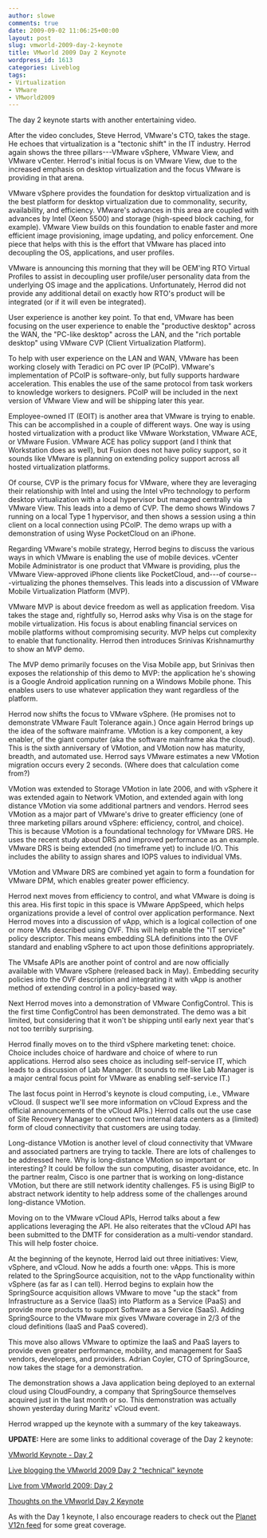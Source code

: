 ```yaml
---
author: slowe
comments: true
date: 2009-09-02 11:06:25+00:00
layout: post
slug: vmworld-2009-day-2-keynote
title: VMworld 2009 Day 2 Keynote
wordpress_id: 1613
categories: Liveblog
tags:
- Virtualization
- VMware
- VMworld2009
---
```


The day 2 keynote starts with another entertaining video.

After the video concludes, Steve Herrod, VMware's CTO, takes the stage. He echoes that virtualization is a "tectonic shift" in the IT industry. Herrod again shows the three pillars---VMware vSphere, VMware View, and VMware vCenter. Herrod's initial focus is on VMware View, due to the increased emphasis on desktop virtualization and the focus VMware is providing in that arena.

VMware vSphere provides the foundation for desktop virtualization and is the best platform for desktop virtualization due to commonality, security, availability, and efficiency. VMware's advances in this area are coupled with advances by Intel (Xeon 5500) and storage (high-speed block caching, for example). VMware View builds on this foundation to enable faster and more efficient image provisioning, image updating, and policy enforcement. One piece that helps with this is the effort that VMware has placed into decoupling the OS, applications, and user profiles.

VMware is announcing this morning that they will be OEM'ing RTO Virtual Profiles to assist in decoupling user profile/user personality data from the underlying OS image and the applications. Unfortunately, Herrod did not provide any additional detail on exactly how RTO's product will be integrated (or if it will even be integrated).

User experience is another key point. To that end, VMware has been focusing on the user experience to enable the "productive desktop" across the WAN, the "PC-like desktop" across the LAN, and the "rich portable desktop" using VMware CVP (Client Virtualization Platform).

To help with user experience on the LAN and WAN, VMware has been working closely with Teradici on PC over IP (PCoIP). VMware's implementation of PCoIP is software-only, but fully supports hardware acceleration. This enables the use of the same protocol from task workers to knowledge workers to designers. PCoIP will be included in the next version of VMware View and will be shipping later this year.

Employee-owned IT (EOIT) is another area that VMware is trying to enable. This can be accomplished in a couple of different ways. One way is using hosted virtualization with a product like VMware Workstation, VMware ACE, or VMware Fusion. VMware ACE has policy support (and I think that Workstation does as well), but Fusion does not have policy support, so it sounds like VMware is planning on extending policy support across all hosted virtualization platforms.

Of course, CVP is the primary focus for VMware, where they are leveraging their relationship with Intel and using the Intel vPro technology to perform desktop virtualization with a local hypervisor but managed centrally via VMware View. This leads into a demo of CVP. The demo shows Windows 7 running on a local Type 1 hypervisor, and then shows a session using a thin client on a local connection using PCoIP. The demo wraps up with a demonstration of using Wyse PocketCloud on an iPhone.

Regarding VMware's mobile strategy, Herrod begins to discuss the various ways in which VMware is enabling the use of mobile devices. vCenter Mobile Administrator is one product that VMware is providing, plus the VMware View-approved iPhone clients like PocketCloud, and---of course---virtualizing the phones themselves. This leads into a discussion of VMware Mobile Virtualization Platform (MVP).

VMware MVP is about device freedom as well as application freedom. Visa takes the stage and, rightfully so, Herrod asks why Visa is on the stage for mobile virtualization. His focus is about enabling financial services on mobile platforms without compromising security. MVP helps cut complexity to enable that functionality. Herrod then introduces Srinivas Krishnamurthy to show an MVP demo.

The MVP demo primarily focuses on the Visa Mobile app, but Srinivas then exposes the relationship of this demo to MVP: the application he's showing is a Google Android application running on a Windows Mobile phone. This enables users to use whatever application they want regardless of the platform.

Herrod now shifts the focus to VMware vSphere. (He promises not to demonstrate VMware Fault Tolerance again.) Once again Herrod brings up the idea of the software mainframe. VMotion is a key component, a key enabler, of the giant computer (aka the software mainframe aka the cloud). This is the sixth anniversary of VMotion, and VMotion now has maturity, breadth, and automated use. Herrod says VMware estimates a new VMotion migration occurs every 2 seconds. (Where does that calculation come from?)

VMotion was extended to Storage VMotion in late 2006, and with vSphere it was extended again to Network VMotion, and extended again with long distance VMotion via some additional partners and vendors. Herrod sees VMotion as a major part of VMware's drive to greater efficiency (one of three marketing pillars around vSphere: efficiency, control, and choice). This is because VMotion is a foundational technology for VMware DRS. He uses the recent study about DRS and improved performance as an example. VMware DRS is being extended (no timeframe yet) to include I/O. This includes the ability to assign shares and IOPS values to individual VMs.

VMotion and VMware DRS are combined yet again to form a foundation for VMware DPM, which enables greater power efficiency.

Herrod next moves from efficiency to control, and what VMware is doing is this area. His first topic in this space is VMware AppSpeed, which helps organizations provide a level of control over application performance. Next Herrod moves into a discussion of vApp, which is a logical collection of one or more VMs described using OVF. This will help enable the "IT service" policy descriptor. This means embedding SLA definitions into the OVF standard and enabling vSphere to act upon those definitions appropriately.

The VMsafe APIs are another point of control and are now officially available with VMware vSphere (released back in May). Embedding security policies into the OVF description and integrating it with vApp is another method of extending control in a policy-based way.

Next Herrod moves into a demonstration of VMware ConfigControl. This is the first time ConfigControl has been demonstrated. The demo was a bit limited, but considering that it won't be shipping until early next year that's not too terribly surprising.

Herrod finally moves on to the third vSphere marketing tenet: choice. Choice includes choice of hardware and choice of where to run applications. Herrod also sees choice as including self-service IT, which leads to a discussion of Lab Manager. (It sounds to me like Lab Manager is a major central focus point for VMware as enabling self-service IT.)

The last focus point in Herrod's keynote is cloud computing, i.e., VMware vCloud. (I suspect we'll see more information on vCloud Express and the official announcements of the vCloud APIs.) Herrod calls out the use case of Site Recovery Manager to connect two internal data centers as a (limited) form of cloud connectivity that customers are using today.

Long-distance VMotion is another level of cloud connectivity that VMware and associated partners are trying to tackle. There are lots of challenges to be addressed here. Why is long-distance VMotion so important or interesting? It could be follow the sun computing, disaster avoidance, etc. In the partner realm, Cisco is one partner that is working on long-distance VMotion, but there are still network identity challenges. F5 is using BigIP to abstract network identity to help address some of the challenges around long-distance VMotion.

Moving on to the VMware vCloud APIs, Herrod talks about a few applications leveraging the API. He also reiterates that the vCloud API has been submitted to the DMTF for consideration as a multi-vendor standard. This will help foster choice.

At the beginning of the keynote, Herrod laid out three initiatives: View, vSphere, and vCloud. Now he adds a fourth one: vApps. This is more related to the SpringSource acquisition, not to the vApp functionality within vSphere (as far as I can tell). Herrod begins to explain how the SpringSource acquisition allows VMware to move "up the stack" from Infrastructure as a Service (IaaS) into Platform as a Service (PaaS) and provide more products to support Software as a Service (SaaS). Adding SpringSource to the VMware mix gives VMware coverage in 2/3 of the cloud definitions (IaaS and PaaS covered).

This move also allows VMware to optimize the IaaS and PaaS layers to provide even greater performance, mobility, and management for SaaS vendors, developers, and providers. Adrian Coyler, CTO of SpringSource, now takes the stage for a demonstration.

The demonstration shows a Java application being deployed to an external cloud using CloudFoundry, a company that SpringSource themselves acquired just in the last month or so. This demonstration was actually shown yesterday during Maritz' vCloud event.

Herrod wrapped up the keynote with a summary of the key takeaways.

**UPDATE:** Here are some links to additional coverage of the Day 2 keynote:

[VMworld Keynote - Day 2](http://blogs.msdn.com/virtual_pc_guy/archive/2009/09/02/vmworld-keynote-day-2.aspx)  

[Live blogging the VMworld 2009 Day 2 "technical" keynote](http://www.brianmadden.com/blogs/brianmadden/archive/2009/09/02/live-blogging-the-vmworld-2009-day-2-quot-technical-quot-keynote.aspx)  

[Live from VMworld 2009: Day 2](http://www.virtualization.info/2009/09/live-from-vmworld-2009-day-2.html)  

[Thoughts on the VMworld Day 2 Keynote](http://www.chriswolf.com/?p=457)

As with the Day 1 keynote, I also encourage readers to check out the [Planet V12n feed](http://www.vmware.com/vmtn/planet/v12n/) for some great coverage.
